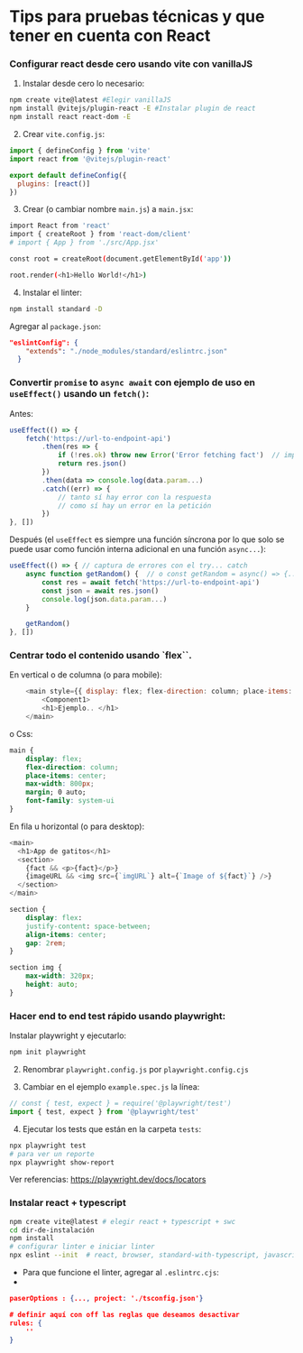 # Tips para pruebas técnicas y que tener en cuenta con React

### Configurar react desde cero usando vite con vanillaJS

1. Instalar desde cero lo necesario:

```sh
npm create vite@latest #Elegir vanillaJS
npm install @vitejs/plugin-react -E #Instalar plugin de react
npm install react react-dom -E
```

2. Crear `vite.config.js`:

```js
import { defineConfig } from 'vite'
import react from '@vitejs/plugin-react'

export default defineConfig({
  plugins: [react()]
})
```

3. Crear (o cambiar nombre `main.js`) a `main.jsx`:

```sh
import React from 'react'
import { createRoot } from 'react-dom/client'
# import { App } from './src/App.jsx'

const root = createRoot(document.getElementById('app'))

root.render(<h1>Hello World!</h1>)
```

4. Instalar el linter:

```sh
npm install standard -D
```

Agregar al `package.json`:

```json
"eslintConfig": {
    "extends": "./node_modules/standard/eslintrc.json"
  }
```

### Convertir `promise` to `async await` con ejemplo de uso en `useEffect()` usando un `fetch()`:

Antes:

```js
useEffect(() => {
    fetch('https://url-to-endpoint-api')
        .then(res => {
            if (!res.ok) throw new Error('Error fetching fact')  // importante para capturar los errores en el catch (con axios no es necesario)
            return res.json()
        })
        .then(data => console.log(data.param...)
        .catch((err) => {
            // tanto sí hay error con la respuesta
            // como sí hay un error en la petición
        })
}, [])
```

Después (el `useEffect` es siempre una función síncrona por lo que solo se puede usar como función interna adicional en una función `async...`):

```js
useEffect(() => { // captura de errores con el try... catch
    async function getRandom() {  // o const getRandom = async() => {...}
        const res = await fetch('https://url-to-endpoint-api')
        const json = await res.json()
        console.log(json.data.param...)
    }

    getRandom()
}, [])
```

### Centrar todo el contenido usando `flex``.

En vertical o de columna (o para mobile):

```js
    <main style={{ display: flex; flex-direction: column; place-items: center; max-width: 800px; margin; 0 auto; font-family: system-ui}}>
        <Component1>
        <h1>Ejemplo.. </h1>
    </main>
```

o Css:

```css
main {
    display: flex;
    flex-direction: column;
    place-items: center;
    max-width: 800px;
    margin; 0 auto;
    font-family: system-ui
}
```

En fila u horizontal (o para desktop):

```js
<main>
  <h1>App de gatitos</h1>
  <section>
    {fact && <p>{fact}</p>}
    {imageURL && <img src={`imgURL`} alt={`Image of ${fact}`} />}
  </section>
</main>
```

```css
section {
    display: flex:
    justify-content: space-between;
    align-items: center;
    gap: 2rem;
}

section img {
    max-width: 320px;
    height: auto;
}
```

### Hacer end to end test rápido usando playwright:

Instalar playwright y ejecutarlo:

```sh
npm init playwright
```

2. Renombrar `playwright.config.js` por `playwright.config.cjs`

3. Cambiar en el ejemplo `example.spec.js` la línea:

```js
// const { test, expect } = require('@playwright/test')
import { test, expect } from '@playwright/test'
```

4. Ejecutar los tests que están en la carpeta `tests`:

```sh
npx playwright test
# para ver un reporte
npx playwright show-report
```

Ver referencias: https://playwright.dev/docs/locators

### Instalar react + typescript

```sh
npm create vite@latest # elegir react + typescript + swc
cd dir-de-instalación
npm install
# configurar linter e iniciar linter
npx eslint --init  # react, browser, standard-with-typescript, javascript
```

- Para que funcione el linter, agregar al `.eslintrc.cjs`:
-

```json
paserOptions : {..., project: './tsconfig.json'}

# definir aquí con off las reglas que deseamos desactivar
rules: {
    ''
}
```
